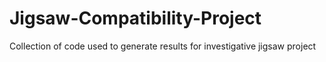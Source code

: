 # Jigsaw-Compatibility-Project
Collection of code used to generate results for investigative jigsaw project
